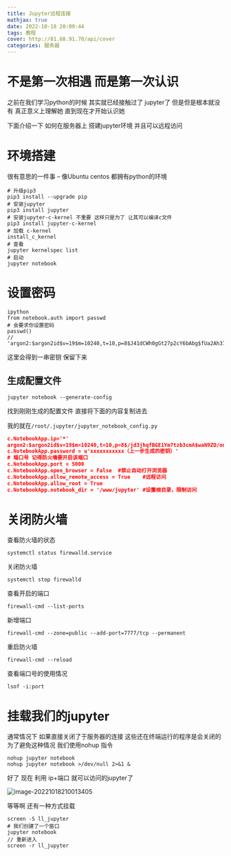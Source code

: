 ```yaml
---
title: Jupyter远程连接
mathjax: true
date: 2022-10-18 20:09:44
tags: 教程
cover: http://81.68.91.70/api/cover
categories: 服务器
---
```




# 不是第一次相遇 而是第一次认识

之前在我们学习python的时候 其实就已经接触过了 jupyter了 但是但是根本就没有 真正意义上理解她 直到现在才开始认识她

下面介绍一下 如何在服务器上 搭建jupyter环境 并且可以远程访问

# 环境搭建

很有意思的一件事 – 像Ubuntu centos 都拥有python的环境 

```shell
# 升级pip3
pip3 install --upgrade pip
# 安装jupyter
pip3 install jupyter 
# 安装jupyter-c-kernel 不重要 这样只是为了 让其可以编译c文件
pip3 install jupyter-c-kernel
# 加载 c-kernel
install_c_kernel
# 查看
jupyter kernelspec list
# 启动
jupyter notebook
```

# 设置密码

```shell
ipython
from notebook.auth import passwd
# 会要求你设置密码
passwd()
// 'argon2:$argon2id$v=19$m=10240,t=10,p=8$J41dCWh0gGt27p2cY6bAbg$fUa2Ah37+pLC4efly/f/i6V4KuBe/RQakzFR1cN0ZAM'
```

 这里会得到一串密钥 保留下来

## 生成配置文件

```shell
jupyter notebook --generate-config
```

找到刚刚生成的配置文件 直接将下面的内容复制进去

我的就在`/root/.jupyter/jupyter_notebook_config.py`

```json
c.NotebookApp.ip='*'
argon2:$argon2id$v=19$m=10240,t=10,p=8$/jd3jhqfBGE1Ym7tzb3cmA$waN9ZD/onhoJnTtTXyHahuv5sitepKVjr0f5ckRajTs
c.NotebookApp.password = u'xxxxxxxxxxx（上一步生成的密钥）'
# 端口号 记得防火墙要开启该端口
c.NotebookApp.port = 5000	
c.NotebookApp.open_browser = False	#禁止自动打开浏览器
c.NotebookApp.allow_remote_access = True	#远程访问
c.NotebookApp.allow_root = True
c.NotebookApp.notebook_dir = '/www/jupyter' #设置根目录，限制访问

```

# 关闭防火墙

查看防火墙的状态

`systemctl status firewalld.service`

关闭防火墙

`systemctl stop firewalld`

查看开启的端口

`firewall-cmd --list-ports`

新增端口

`firewall-cmd --zone=public --add-port=7777/tcp --permanent`

重启防火墙

`firewall-cmd --reload`

查看端口号的使用情况

`lsof -i:port`

# 挂载我们的jupyter

通常情况下 如果直接关闭了于服务器的连接 这些还在终端运行的程序是会关闭的 为了避免这种情况 我们使用nohup 指令 

```
nohup jupyter notebook
nohup jupyter notebook >/dev/null 2>&1 &
```

好了 现在 利用 ip+端口 就可以访问的jupyter了 

![image-20221018210013405](https://i0.hdslb.com/bfs/album/1761348918a15ae56cc7af2b114c685f0a487c48.png)

等等啊 还有一种方式挂载

```shell
screen -S ll_jupyter
# 我们创建了一个窗口
jupyter notebook
// 重新进入
screen -r ll_jupyter
```

